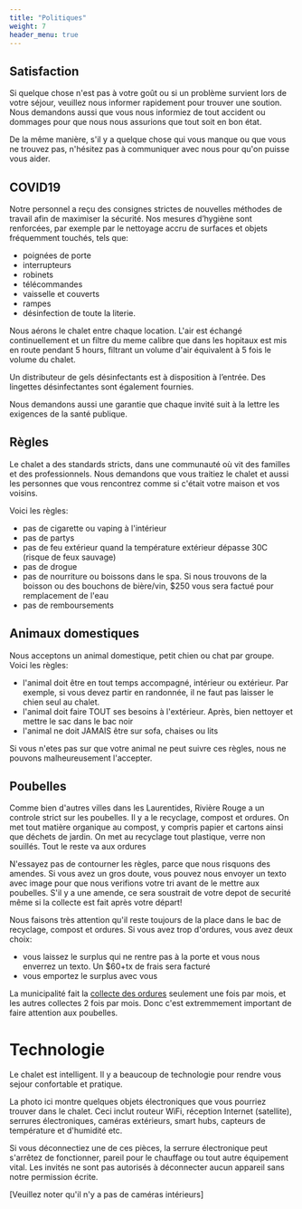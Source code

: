 ```yaml
---
title: "Politiques"
weight: 7
header_menu: true
---
```


## Satisfaction

Si quelque chose n'est pas à votre goût ou si un problème survient lors de votre séjour, veuillez nous informer rapidement pour trouver une soution. Nous demandons aussi que vous nous informiez de tout accident ou dommages pour que nous nous assurions que tout soit en bon état.

De la même manière, s'il y a quelque chose qui vous manque ou que vous ne trouvez pas, n'hésitez pas à communiquer avec nous pour qu'on puisse vous aider.

## COVID19

Notre personnel a reçu des consignes strictes de nouvelles méthodes de travail afin de maximiser la sécurité. Nos mesures d’hygiène sont renforcées, par exemple par le nettoyage accru de surfaces et objets fréquemment touchés, tels que:

* poignées de porte
* interrupteurs
* robinets
* télécommandes
* vaisselle et couverts
* rampes
* désinfection de toute la literie.

Nous aérons le chalet entre chaque location. L'air est échangé continuellement et un filtre du meme calibre que dans les hopitaux est mis en route pendant 5 hours, filtrant un volume d'air équivalent à 5 fois le volume du chalet.

Un distributeur de gels désinfectants est à disposition à l’entrée. Des lingettes désinfectantes sont également fournies.

Nous demandons aussi une garantie que chaque invité suit à la lettre les exigences de la santé publique.

## Règles

Le chalet a des standards stricts, dans une communauté où vit des familles et des professionnels. Nous demandons que vous traitiez le chalet et aussi les personnes que vous rencontrez comme si c'était votre maison et vos voisins.

Voici les règles:
* pas de cigarette ou vaping à l'intérieur
* pas de partys
* pas de feu extérieur quand la température extérieur dépasse 30C (risque de feux sauvage)
* pas de drogue
* pas de nourriture ou boissons dans le spa. Si nous trouvons de la boisson ou des bouchons de bière/vin, $250 vous sera factué pour remplacement de l'eau
* pas de remboursements

## Animaux domestiques

Nous acceptons un animal domestique, petit chien ou chat par groupe. Voici les règles:
* l'animal doit être en tout temps accompagné, intérieur ou extérieur. Par exemple, si vous devez partir en randonnée, il ne faut pas laisser le chien seul au chalet.
* l'animal doit faire TOUT ses besoins à l'extérieur. Après, bien nettoyer et mettre le sac dans le bac noir
* l'animal ne doit JAMAIS être sur sofa, chaises ou lits

Si vous n'etes pas sur que votre animal ne peut suivre ces règles, nous ne pouvons malheureusement l'accepter.

## Poubelles

Comme bien d'autres villes dans les Laurentides, Rivière Rouge a un controle strict sur les poubelles. Il y a le recyclage, compost et ordures. On met tout matière organique au compost, y compris papier et cartons ainsi que déchets de jardin. On met au recyclage tout plastique, verre non souillés. Tout le reste va aux ordures

N'essayez pas de contourner les règles, parce que nous risquons des amendes. Si vous avez un gros doute, vous pouvez nous envoyer un texto avec image pour que nous verifions votre tri avant de le mettre aux poubelles. S'il y a une amende, ce sera soustrait de votre depot de securité même si la collecte est fait après votre départ!

Nous faisons très attention qu'il reste toujours de la place dans le bac de recyclage, compost et ordures. Si vous avez trop d'ordures, vous avez deux choix:

* vous laissez le surplus qui ne rentre pas à la porte et vous nous enverrez un texto. Un $60+tx de frais sera facturé
* vous emportez le surplus avec vous

La municipalité fait la [collecte des ordures](https://www.riviere-rouge.ca/calendrier-des-collectes) seulement une fois par mois, et les autres collectes 2 fois par mois. Donc c'est extremmement important de faire attention aux poubelles.

# Technologie

Le chalet est intelligent. Il y a beaucoup de technologie pour rendre vous sejour confortable et pratique.

La photo ici montre quelques objets électroniques que vous pourriez trouver dans le chalet. Ceci inclut routeur WiFi, réception Internet (satellite), serrures électroniques, caméras extérieurs, smart hubs, capteurs de température et d'humidité etc.

Si vous déconnectiez une de ces pièces, la serrure électronique peut s'arrêtez de fonctionner, pareil pour le chauffage ou tout autre équipement vital. Les invités ne sont pas autorisés à déconnecter aucun appareil sans notre permission écrite.

[Veuillez noter qu'il n'y a pas de caméras intérieurs]